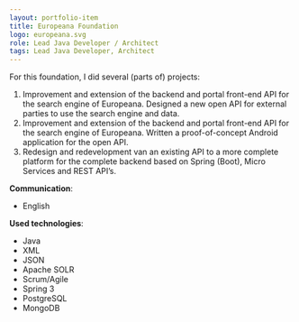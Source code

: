 ```yaml
---
layout: portfolio-item
title: Europeana Foundation
logo: europeana.svg
role: Lead Java Developer / Architect
tags: Lead Java Developer, Architect
---
```


For this foundation, I did several (parts of) projects:

1. Improvement and extension of the backend and portal front-end API for the search engine of
   Europeana. Designed a new open API for external parties to use the search engine and data.
2. Improvement and extension of the backend and portal front-end API for the search engine of
   Europeana. Written a proof-of-concept Android application for the open API.
3. Redesign and redevelopment van an existing API to a more complete platform for the complete
   backend based on Spring (Boot), Micro Services and REST API’s.

**Communication**:

- English

**Used technologies**:

- Java
- XML
- JSON
- Apache SOLR
- Scrum/Agile
- Spring 3
- PostgreSQL
- MongoDB
